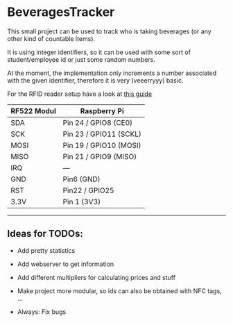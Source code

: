 BeveragesTracker
===

This small project can be used to track who is taking beverages (or any other
kind of countable items).

It is using integer identifiers, so it can be used with some sort of
student/employee id or just some random numbers.

At the moment, the implementation only increments a number associated with
the given identifier, therefore it is very (veeerryyy) basic.

For the RFID reader setup have a look at [this guide](https://tutorials-raspberrypi.de/raspberry-pi-rfid-rc522-tueroeffner-nfc/)

| RF522 Modul | Raspberry Pi           |
|-------------|------------------------|
| SDA         | Pin 24 / GPIO8 (CE0)   |
| SCK         | Pin 23 / GPIO11 (SCKL) |
| MOSI        | Pin 19 / GPIO10 (MOSI) |
| MISO        | Pin 21 / GPIO9 (MISO)  |
| IRQ         | —                      |
| GND         | Pin6 (GND)             |
| RST         | Pin22 / GPIO25         |
| 3.3V        | Pin 1 (3V3)            |

---

Ideas for TODOs:
---
- Add pretty statistics
- Add webserver to get information
- Add different multipliers for calculating prices and stuff
- Make project more modular, so ids can also be obtained with NFC tags, ...

- Always: Fix bugs
